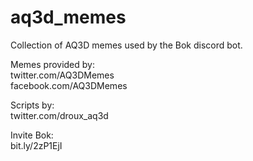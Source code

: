 # aq3d_memes

Collection of AQ3D memes used by the Bok discord bot.

Memes provided by:\
twitter.com/AQ3DMemes\
facebook.com/AQ3DMemes

Scripts by:\
twitter.com/droux_aq3d

Invite Bok:\
bit.ly/2zP1EjI
